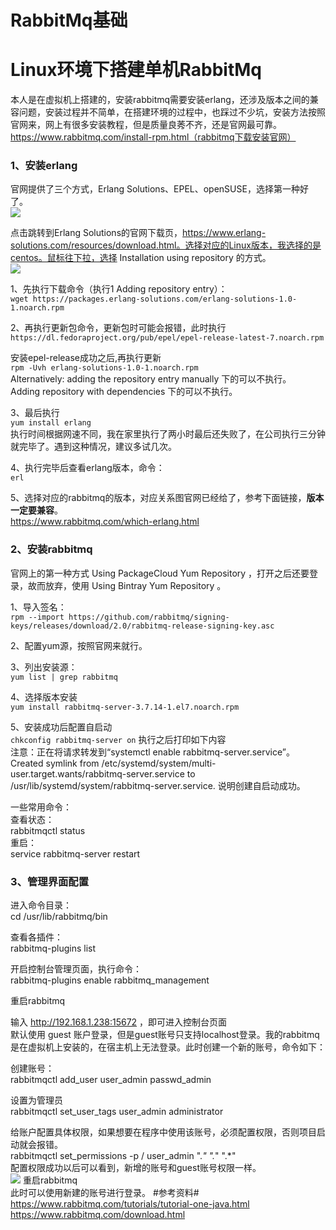 # RabbitMq基础 #


# Linux环境下搭建单机RabbitMq #
本人是在虚拟机上搭建的，安装rabbitmq需要安装erlang，还涉及版本之间的兼容问题，安装过程并不简单，在搭建环境的过程中，也踩过不少坑，安装方法按照官网来，网上有很多安装教程，但是质量良莠不齐，还是官网最可靠。  
https://www.rabbitmq.com/install-rpm.html（rabbitmq下载安装官网）  
### 1、安装erlang  
官网提供了三个方式，Erlang Solutions、EPEL、openSUSE，选择第一种好了。  
![](https://raw.githubusercontent.com/zhaoxiaofa/xiaofa-java-learn/master/pictures/rabbitmq/rabbitmq-erlang.jpg)

点击跳转到Erlang Solutions的官网下载页，https://www.erlang-solutions.com/resources/download.html。选择对应的Linux版本，我选择的是centos。鼠标往下拉，选择 Installation using repository 的方式。  
![](https://raw.githubusercontent.com/zhaoxiaofa/xiaofa-java-learn/master/pictures/rabbitmq/rabbitmq-erlang-solution.jpg)  


1、先执行下载命令（执行1 Adding repository entry）：  
`wget https://packages.erlang-solutions.com/erlang-solutions-1.0-1.noarch.rpm`  

2、再执行更新包命令，更新包时可能会报错，此时执行  
`https://dl.fedoraproject.org/pub/epel/epel-release-latest-7.noarch.rpm ` 

安装epel-release成功之后,再执行更新   
`rpm -Uvh erlang-solutions-1.0-1.noarch.rpm `   
Alternatively: adding the repository entry manually 下的可以不执行。  
Adding repository with dependencies 下的可以不执行。  

3、最后执行   
`yum install erlang`   
执行时间根据网速不同，我在家里执行了两小时最后还失败了，在公司执行三分钟就完毕了。遇到这种情况，建议多试几次。   

4、执行完毕后查看erlang版本，命令：  
`erl `   

5、选择对应的rabbitmq的版本，对应关系图官网已经给了，参考下面链接，**版本一定要兼容**。  
https://www.rabbitmq.com/which-erlang.html  

### 2、安装rabbitmq ###
官网上的第一种方式 Using PackageCloud Yum Repository ，打开之后还要登录，故而放弃，使用 Using Bintray Yum Repository 。  

1、导入签名：  
`rpm --import https://github.com/rabbitmq/signing-keys/releases/download/2.0/rabbitmq-release-signing-key.asc `   

2、配置yum源，按照官网来就行。  

3、列出安装源：    
`yum list | grep rabbitmq`  

4、选择版本安装   
`yum install rabbitmq-server-3.7.14-1.el7.noarch.rpm`  

5、安装成功后配置自启动  
`chkconfig rabbitmq-server on`
执行之后打印如下内容  
注意：正在将请求转发到“systemctl enable rabbitmq-server.service”。  
Created symlink from /etc/systemd/system/multi-user.target.wants/rabbitmq-server.service to /usr/lib/systemd/system/rabbitmq-server.service.
说明创建自启动成功。

一些常用命令：  
查看状态：  
rabbitmqctl status  
重启：  
service rabbitmq-server restart

### 3、管理界面配置 ###
进入命令目录：  
cd /usr/lib/rabbitmq/bin  

查看各插件：  
rabbitmq-plugins list  

开启控制台管理页面，执行命令：  
rabbitmq-plugins enable rabbitmq_management  

重启rabbitmq  

输入 http://192.168.1.238:15672 ，即可进入控制台页面  
默认使用 guest 账户登录，但是guest账号只支持localhost登录。我的rabbitmq是在虚拟机上安装的，在宿主机上无法登录。此时创建一个新的账号，命令如下：  

创建账号：  
rabbitmqctl add_user  user_admin  passwd_admin  

设置为管理员  
rabbitmqctl set_user_tags user_admin administrator  

给账户配置具体权限，如果想要在程序中使用该账号，必须配置权限，否则项目启动就会报错。  
rabbitmqctl set_permissions -p / user_admin ".*" ".*" ".*"  
配置权限成功以后可以看到，新增的账号和guest账号权限一样。  
![](https://raw.githubusercontent.com/zhaoxiaofa/xiaofa-java-learn/master/pictures/rabbitmq/user-right.png)
重启rabbitmq  
此时可以使用新建的账号进行登录。
#参考资料#
https://www.rabbitmq.com/tutorials/tutorial-one-java.html
https://www.rabbitmq.com/download.html